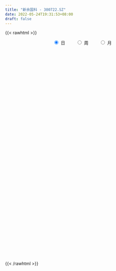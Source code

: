 ```yaml
---
title: "新余国科 - 300722.SZ"
date: 2022-05-24T19:31:53+08:00
draft: false
---
```

{{< rawhtml >}}
    <div style="text-align: center">
        <label style="padding: 1rem;"><input style="margin-right: .5rem" type="radio" name="period" value="D" checked onclick="period_change(this)">日</label>
        <label style="padding: 1rem;"><input style="margin-right: .5rem" type="radio" name="period" value="W" onclick="period_change(this)">周</label>
        <label style="padding: 1rem;"><input style="margin-right: .5rem" type="radio" name="period" value="M" onclick="period_change(this)">月</label>
    </div>
    <div id="chart" style="height: 700px;"></div> 
    <script type="text/javascript">
        const D_v = [67494.64,82930.4,66904.8,111529.59,77763.28,91383.07,73146.84,61165.45,98787.48,82605.39,51328.11,88182.3,103066.25,80174.39,70774.3,40082.52,42893.39,67323.66,153157.28,116372.3,117821.11,106808.13,131461.88,88974.67,73968.92,108211.91,149027.52,184873.26,125130.76,81994.42,61632.16,90057.08,88126.62,70511.58,94778.54,75601.48,42765.19,62451.44,61766.84,84778.0,51218.35,46151.99,61601.24,50533.09,38165.47,94530.85,63672.18,101967.51,103440.89,75548.46,141926.13,116536.64,92073.79,71936.29,54952.32,55903.53,63011.11,53733.44,45888.76,96496.7,80011.62,61724.3,103713.01,93750.41,68947.62,67081.34,51068.86,68431.88,46165.99,44292.98,30986.96,37584.83,61917.24,37775.96,29057.7,48892.34,32036.3,31218.6,29625.18,19728.6,27451.73,23318.47,20656.61,20107.47,53955.79,36000.17,20178.5,28129.37,18099.12,26610.47,24952.35,12553.24,23718.75,15864.4,17561.07,11690.4,18692.0,10929.97,17306.52,31889.03,21879.82,14514.46,24872.57,24955.66,21656.44,19087.03,16776.89,24102.52,16003.77,17294.22,26991.89,91920.44,51792.75,56468.25,50364.81,109514.09,62435.79,42626.73,43037.43,29801.43,35200.39,32903.42,26278.45,58989.98,38674.14,54795.91,24315.79,29209.77,22096.22,19353.37,24361.09,26182.35,17724.2,14124.47,21477.1,28927.6,21755.72,22848.96,25102.59,34659.19,26416.44,16557.0,22072.18,16912.38,14415.6,21479.23,26150.88,20229.6,24503.76,23886.58,13034.6,13575.42,12900.83,17562.89,12403.84,9557.07,16193.41,15533.4,11963.72,14847.39,16273.96,9314.86,9443.77,8737.41,12307.33,25465.42,16268.0,13655.13,20828.72,16097.3,9949.2,15619.4,9389.02,9084.2,55861.39,39637.85,32507.29,21627.17,16380.34,18075.39,32915.68,25361.62,22562.24,51055.0,33716.04,29650.29,43045.36,23894.55,22017.59,45678.75,33017.33,154839.77,99852.51,68336.59,63540.62,51834.94,74077.96,42368.86,36463.07,35935.58,32988.96,25991.41,25540.27,38887.54,31878.92,26652.68,28051.41,18025.0,19578.2,32268.8,30867.08,16215.2,18581.6,14820.12,20030.43,12644.0,13804.04,13875.0,8987.79,26893.3,21671.8,17932.07,34317.91,22614.16,29853.47,47470.2,33857.27,39424.52,29080.76,24418.52,24998.4,28030.4,25156.18,28702.25,25006.25,20996.06,27229.26,17622.84,55322.67,45013.67,39004.75,28198.11,19887.8,21877.59,36121.3,60637.99,40703.32,28149.29,36837.21,62946.62]
const D_histogram = [0.0,0.0512072934,0.1053078761,0.2833305859,0.3444419157,0.4171274177,0.327899309,0.2870616375,0.3518904617,0.3575970818,0.3164791879,0.3455153476,0.4398702942,0.3753836051,0.192515971,0.0692008834,-0.0081709645,0.0027090722,0.2944714299,0.3990302153,0.547735178,0.5258469772,0.661201082,0.6113337363,0.5331243196,0.4538838436,0.719785489,0.9400998069,0.8550989245,0.7496860563,0.5643377211,0.5426890338,0.2145282872,0.00460333,-0.5269231936,-0.9234789993,-1.1404372895,-1.1593215175,-1.1092579944,-0.9197427822,-0.8098790633,-0.7048216055,-0.6441703511,-0.7330596425,-0.7039695303,-0.5397089729,-0.3742541393,-0.1108719693,0.1634036471,0.216318477,0.4075854987,0.4063559409,0.304958553,-0.143038429,-0.3154641732,-0.4196302097,-0.3817215598,-0.4485523713,-0.4213334752,-0.2588982408,-0.1736673804,-0.2314752557,-0.0638531501,0.1337336037,0.112720356,0.0276514592,-0.1531648344,-0.2445648193,-0.3559072558,-0.3883003837,-0.4240138486,-0.378195847,-0.4385815262,-0.5169450062,-0.5366814551,-0.6812465004,-0.7062820221,-0.7625090696,-0.7355259484,-0.7068933443,-0.710001934,-0.6319940082,-0.5011850488,-0.368950988,-0.1075019518,0.0080313974,0.1021737215,0.0952498822,0.0603210368,0.0649073268,0.0015730933,-0.0092907806,0.0756286133,0.1115406545,0.0736344858,0.0772421625,-0.0555985055,-0.0822729306,-0.0154319107,0.1475122108,0.2043246536,0.2575103784,0.3442766628,0.3994558308,0.4287235829,0.4167434234,0.4201205848,0.3010413768,0.2486367644,0.2482758743,0.3013350371,0.4172938437,0.3591203556,0.394218409,0.427922047,0.6224230185,0.5876501925,0.5411910542,0.3818868634,0.2816279607,0.2224169919,0.1511536404,0.0814900569,0.1259085443,0.1197940076,-0.0696662641,-0.17761229,-0.1961051227,-0.206719509,-0.1911827313,-0.1521286729,-0.1640760104,-0.1787185482,-0.1754130133,-0.1664069528,-0.123339326,-0.1082071646,-0.1590134317,-0.1252419444,-0.0693699895,-0.1108684194,-0.1030912334,-0.07037089,-0.0576054839,-0.0492316597,-0.0087544768,0.0266724564,0.0339459752,0.0294519135,-0.0618555341,-0.1063093163,-0.1338270204,-0.1518601531,-0.2255366377,-0.2374199052,-0.2065173726,-0.1459071384,-0.0908684375,-0.0483434538,0.0101737731,-0.0005233663,-0.0032738233,-0.0308861105,-0.0391102145,-0.1050400394,-0.1890203421,-0.2096773723,-0.1890838291,-0.0642520182,-0.0206650072,-0.0215847911,-0.0970304525,-0.135979557,-0.1745075513,-0.0338281228,-0.0852192526,-0.1727662533,-0.1822271393,-0.1308763807,-0.1037986451,0.0326478185,0.1323423362,0.1382902981,0.2757951915,0.3552436711,0.3396711308,0.4013127598,0.37278556,0.3489574192,0.363149406,0.360371296,0.6756758039,0.7257792644,0.6797905382,0.63731406,0.5470525406,0.3247515364,0.1211739813,-0.0614211049,-0.3048050525,-0.5197662105,-0.6248467075,-0.647773632,-0.6199953137,-0.7047005605,-0.6819497599,-0.5868655248,-0.487015882,-0.3831152735,-0.2679749685,-0.1823706988,-0.141846628,-0.1267649769,-0.1437097153,-0.1812416183,-0.1623773843,-0.1612803577,-0.1617749741,-0.1380730107,-0.0822448086,-0.0995960666,-0.1807086388,-0.0986806151,-0.0499961813,0.0468778068,0.1837744683,0.2648922978,0.3511971788,0.3754271417,0.3020878312,0.1915226884,-0.0714345416,-0.3092320524,-0.3334904232,-0.3216729049,-0.219636493,-0.0618612897,0.0592597808,0.3020680744,0.4508221856,0.5023731814,0.5347239428,0.550402668,0.5131651007,0.5167674617,0.5720679617,0.5668624989,0.5252666618,0.4937542088,0.3612365427]
const D_fast = [0.0,0.0640091168,0.1444366685,0.3932920248,0.5405138336,0.7174811899,0.7102279085,0.7411556464,0.893957086,0.9890629765,1.0270648796,1.1424798763,1.3468023964,1.3761616086,1.2414229673,1.1354081005,1.0559935115,1.0675508162,1.4329310314,1.6372473706,1.9228861279,2.0324596713,2.3331140466,2.436080135,2.4911517982,2.5253822831,2.9712303007,3.4265695704,3.5553434191,3.637352065,3.59308816,3.7071117312,3.4325830564,3.2238089317,2.5605516097,1.9331260541,1.4310584416,1.1223438342,0.8950928587,0.8546723753,0.7620663285,0.6909183849,0.5905270515,0.3183728495,0.171470579,0.2008038933,0.272695192,0.5083593697,0.8234858979,0.9304803471,1.2236437434,1.3240031709,1.2988454212,0.8150888319,0.5637970445,0.3547234555,0.2972017154,0.1182328112,0.0401183385,0.1378290127,0.179643028,0.0639663388,0.2156251568,0.4466453115,0.4538121529,0.3756561208,0.1565486186,0.0040074289,-0.1963118215,-0.3257800454,-0.4674969724,-0.5162279326,-0.6862589934,-0.8938587248,-1.0477655375,-1.362642208,-1.5642482352,-1.8111025501,-1.9680009159,-2.116091648,-2.2967007212,-2.3766912975,-2.3711786002,-2.3311822865,-2.0966087382,-1.9790675396,-1.8593817852,-1.8424931539,-1.8623417401,-1.8415286184,-1.9044695786,-1.9176561477,-1.8138296004,-1.7500323955,-1.7695299428,-1.7466117255,-1.8933520199,-1.9405946777,-1.8776116354,-1.6777894612,-1.5698958551,-1.4523325357,-1.2794970856,-1.1244539599,-0.988005312,-0.8957996157,-0.7873923081,-0.8312111719,-0.8214565932,-0.7597485147,-0.6313555927,-0.4110733251,-0.3794667243,-0.2458140686,-0.1051299189,0.2449768072,0.3571165293,0.4459551546,0.3821226797,0.3522707671,0.3486640463,0.3151891049,0.2658980357,0.3417936591,0.3656276243,0.1587507866,0.0064016882,-0.0611174252,-0.1234116887,-0.1556705938,-0.1546487036,-0.2076150437,-0.2669372186,-0.3074849371,-0.3400806147,-0.3278478195,-0.3397674492,-0.4303270742,-0.4278660731,-0.3893366155,-0.4585521502,-0.4765477726,-0.4614201517,-0.4630561165,-0.4669902073,-0.4287016435,-0.3866065962,-0.3708465837,-0.367977667,-0.4747489981,-0.5457801094,-0.6067545686,-0.6627527395,-0.7928133836,-0.8640516274,-0.884778438,-0.8606449883,-0.8283233969,-0.7978842765,-0.7368236064,-0.7476515873,-0.7512205002,-0.786554315,-0.8045559727,-0.8967458073,-1.0279811957,-1.1010575689,-1.127734983,-1.0189661766,-0.9805454175,-0.9868613991,-1.0865646737,-1.1595086674,-1.2416635495,-1.1094411517,-1.1821370947,-1.3128756586,-1.3678933295,-1.3492616661,-1.3481335917,-1.2035251735,-1.0707450717,-1.0302245353,-0.823770844,-0.6555114467,-0.5861662043,-0.4241963853,-0.3595271951,-0.2961159812,-0.1911366428,-0.1038219288,0.38040153,0.6119498066,0.7359087149,0.8527607518,0.8992623675,0.7581492474,0.5848651876,0.3869148252,0.0673296145,-0.2775730961,-0.53886527,-0.7237356025,-0.8509561126,-1.1118364996,-1.2595731389,-1.311205285,-1.3331096127,-1.3249878226,-1.2768412597,-1.2368296648,-1.2317672509,-1.248376844,-1.3012490113,-1.3840913189,-1.4058214309,-1.4450444938,-1.4859828537,-1.496799143,-1.461532143,-1.5037824177,-1.6300721496,-1.5727142796,-1.5365288912,-1.4279354513,-1.2450951728,-1.0977542688,-0.9236500932,-0.8055633448,-0.8033806975,-0.8660651682,-1.1468810337,-1.4619865575,-1.5696175342,-1.638218242,-1.5910909534,-1.4487810725,-1.3128450568,-0.9945197446,-0.733060087,-0.5559157959,-0.3898840488,-0.2366046566,-0.1455509487,-0.0127567222,0.1855607682,0.3220709301,0.4117917585,0.5037178576,0.4615093272]
const D_slow = [0.0,0.0128018234,0.0391287924,0.1099614389,0.1960719178,0.3003537722,0.3823285995,0.4540940089,0.5420666243,0.6314658947,0.7105856917,0.7969645286,0.9069321022,1.0007780035,1.0489069962,1.0662072171,1.0641644759,1.064841744,1.1384596015,1.2382171553,1.3751509498,1.5066126941,1.6719129646,1.8247463987,1.9580274786,2.0714984395,2.2514448117,2.4864697635,2.7002444946,2.8876660087,3.0287504389,3.1644226974,3.2180547692,3.2192056017,3.0874748033,2.8566050535,2.5714957311,2.2816653517,2.0043508531,1.7744151576,1.5719453917,1.3957399904,1.2346974026,1.051432492,0.8754401094,0.7405128662,0.6469493313,0.619231339,0.6600822508,0.71416187,0.8160582447,0.91764723,0.9938868682,0.9581272609,0.8792612177,0.7743536652,0.6789232753,0.5667851824,0.4614518136,0.3967272535,0.3533104084,0.2954415944,0.2794783069,0.3129117078,0.3410917968,0.3480046616,0.309713453,0.2485722482,0.1595954342,0.0625203383,-0.0434831238,-0.1380320856,-0.2476774671,-0.3769137187,-0.5110840824,-0.6813957076,-0.8579662131,-1.0485934805,-1.2324749676,-1.4091983037,-1.5866987872,-1.7446972892,-1.8699935514,-1.9622312984,-1.9891067864,-1.987098937,-1.9615555067,-1.9377430361,-1.9226627769,-1.9064359452,-1.9060426719,-1.908365367,-1.8894582137,-1.8615730501,-1.8431644286,-1.823853888,-1.8377535144,-1.858321747,-1.8621797247,-1.825301672,-1.7742205086,-1.709842914,-1.6237737483,-1.5239097907,-1.4167288949,-1.3125430391,-1.2075128929,-1.1322525487,-1.0700933576,-1.008024389,-0.9326906298,-0.8283671688,-0.7385870799,-0.6400324777,-0.5330519659,-0.3774462113,-0.2305336632,-0.0952358996,0.0002358162,0.0706428064,0.1262470544,0.1640354645,0.1844079787,0.2158851148,0.2458336167,0.2284170507,0.1840139782,0.1349876975,0.0833078203,0.0355121375,-0.0025200308,-0.0435390334,-0.0882186704,-0.1320719237,-0.1736736619,-0.2045084934,-0.2315602846,-0.2713136425,-0.3026241286,-0.319966626,-0.3476837308,-0.3734565392,-0.3910492617,-0.4054506327,-0.4177585476,-0.4199471668,-0.4132790527,-0.4047925589,-0.3974295805,-0.412893464,-0.4394707931,-0.4729275482,-0.5108925865,-0.5672767459,-0.6266317222,-0.6782610653,-0.7147378499,-0.7374549593,-0.7495408228,-0.7469973795,-0.7471282211,-0.7479466769,-0.7556682045,-0.7654457582,-0.791705768,-0.8389608535,-0.8913801966,-0.9386511539,-0.9547141584,-0.9598804102,-0.965276608,-0.9895342212,-1.0235291104,-1.0671559982,-1.0756130289,-1.0969178421,-1.1401094054,-1.1856661902,-1.2183852854,-1.2443349466,-1.236172992,-1.203087408,-1.1685148334,-1.0995660356,-1.0107551178,-0.9258373351,-0.8255091451,-0.7323127551,-0.6450734003,-0.5542860488,-0.4641932248,-0.2952742739,-0.1138294578,0.0561181768,0.2154466918,0.3522098269,0.433397711,0.4636912063,0.4483359301,0.372134667,0.2421931144,0.0859814375,-0.0759619705,-0.2309607989,-0.4071359391,-0.577623379,-0.7243397602,-0.8460937307,-0.9418725491,-1.0088662912,-1.0544589659,-1.0899206229,-1.1216118672,-1.157539296,-1.2028497006,-1.2434440466,-1.2837641361,-1.3242078796,-1.3587261323,-1.3792873344,-1.4041863511,-1.4493635108,-1.4740336646,-1.4865327099,-1.4748132582,-1.4288696411,-1.3626465666,-1.2748472719,-1.1809904865,-1.1054685287,-1.0575878566,-1.075446492,-1.1527545051,-1.2361271109,-1.3165453371,-1.3714544604,-1.3869197828,-1.3721048376,-1.296587819,-1.1838822726,-1.0582889773,-0.9246079916,-0.7870073246,-0.6587160494,-0.529524184,-0.3865071935,-0.2447915688,-0.1134749033,0.0099636488,0.1002727845]
const D_data = [['2021-05-13', 36.9176, 36.7301, 36.6401, 38.8823],['2021-05-14', 36.8816, 37.5325, 35.2816, 38.4184],['2021-05-17', 37.2342, 37.9212, 36.3483, 38.4907],['2021-05-18', 37.6862, 40.2715, 37.1528, 43.1822],['2021-05-19', 39.5664, 39.7291, 39.2319, 40.9856],['2021-05-20', 39.3223, 40.5788, 39.3042, 42.3687],['2021-05-21', 39.9009, 38.8523, 38.6715, 40.4975],['2021-05-24', 38.6896, 39.4127, 38.5178, 40.389],['2021-05-25', 39.5031, 41.1303, 38.4907, 41.8353],['2021-05-26', 40.8591, 40.9495, 40.2986, 42.0794],['2021-05-27', 40.9856, 40.6331, 40.3709, 41.302],['2021-05-28', 40.6331, 41.8534, 40.4161, 42.1065],['2021-05-31', 42.0342, 43.4444, 41.3382, 44.3664],['2021-06-01', 42.5043, 41.9981, 41.9529, 43.8331],['2021-06-02', 42.0433, 40.2173, 39.7743, 42.902],['2021-06-03', 39.5935, 40.389, 39.5574, 40.6873],['2021-06-04', 40.4884, 40.5969, 39.7743, 41.4466],['2021-06-07', 40.5879, 41.6726, 40.2896, 42.7574],['2021-06-08', 41.4557, 46.2919, 40.9585, 49.4105],['2021-06-09', 45.7495, 45.4693, 44.5472, 47.1235],['2021-06-10', 45.0173, 47.2772, 44.2941, 48.8049],['2021-06-11', 46.5721, 46.1201, 46.084, 49.0399],['2021-06-15', 45.1981, 49.1032, 44.276, 51.5258],['2021-06-16', 48.1812, 47.7744, 45.7495, 48.9043],['2021-06-17', 48.0546, 47.8015, 46.328, 49.2207],['2021-06-18', 48.3439, 48.0456, 47.6388, 51.5168],['2021-06-21', 47.0783, 53.6592, 46.9427, 56.2264],['2021-06-22', 52.5202, 55.4128, 51.6704, 61.4694],['2021-06-23', 53.4512, 53.0445, 51.797, 55.2321],['2021-06-24', 52.8637, 53.3157, 52.4388, 55.8648],['2021-06-25', 52.3213, 52.475, 51.0196, 53.5055],['2021-06-28', 52.484, 54.8524, 52.484, 56.588],['2021-06-29', 53.7496, 50.8207, 50.7213, 55.4309],['2021-06-30', 50.0704, 51.3902, 49.2749, 51.4987],['2021-07-01', 52.1134, 45.5868, 43.3992, 52.4117],['2021-07-02', 44.493, 44.6015, 42.9382, 45.6501],['2021-07-05', 44.5472, 44.7461, 44.1947, 45.4693],['2021-07-06', 44.8003, 46.0116, 44.3122, 47.458],['2021-07-07', 45.3427, 46.3552, 45.1981, 47.8015],['2021-07-08', 46.0116, 48.2083, 45.8309, 50.1156],['2021-07-09', 48.1902, 47.5665, 47.232, 49.1032],['2021-07-12', 47.9009, 47.693, 47.006, 48.8139],['2021-07-13', 48.1812, 47.232, 45.2885, 48.1812],['2021-07-14', 46.9156, 44.8907, 44.8817, 47.1597],['2021-07-15', 45.3427, 45.7676, 45.1981, 46.5269],['2021-07-16', 45.7676, 47.6026, 44.8636, 49.3473],['2021-07-19', 47.8196, 48.2444, 47.0783, 49.0942],['2021-07-20', 47.6207, 50.5315, 47.2682, 51.9778],['2021-07-21', 49.9891, 52.2399, 49.7179, 52.4117],['2021-07-22', 51.345, 50.6038, 49.7179, 51.9236],['2021-07-23', 50.2603, 53.3609, 48.9766, 58.7575],['2021-07-26', 52.8818, 51.9145, 51.8874, 56.9496],['2021-07-27', 51.8241, 50.8026, 49.4738, 53.2253],['2021-07-28', 49.3201, 45.171, 42.4862, 49.4467],['2021-07-29', 45.9936, 46.8885, 45.4783, 47.7563],['2021-07-30', 47.0241, 46.8162, 45.7043, 47.5303],['2021-08-02', 46.8162, 48.1992, 46.8071, 49.4467],['2021-08-03', 48.0456, 46.5631, 46.4546, 48.9857],['2021-08-04', 46.3009, 47.3585, 46.102, 48.1812],['2021-08-05', 47.5393, 49.3563, 47.3676, 50.4501],['2021-08-06', 48.7416, 48.9405, 47.9913, 50.7122],['2021-08-09', 48.2535, 47.1054, 46.7529, 49.5823],['2021-08-10', 46.9879, 50.1518, 46.9427, 51.5258],['2021-08-11', 50.1608, 51.5891, 49.6275, 52.4298],['2021-08-12', 51.4173, 49.4738, 49.2569, 51.4625],['2021-08-13', 50.0795, 48.4885, 47.6207, 50.9834],['2021-08-16', 47.7021, 46.5631, 46.102, 48.4523],['2021-08-17', 46.5992, 46.8252, 45.2071, 49.0399],['2021-08-18', 46.554, 45.8128, 45.4693, 47.4761],['2021-08-19', 45.4693, 46.1292, 44.7642, 47.1778],['2021-08-20', 45.6139, 45.5777, 45.2523, 46.8162],['2021-08-23', 45.9212, 46.2919, 45.6501, 47.1868],['2021-08-24', 45.6501, 44.5653, 43.8421, 45.7405],['2021-08-25', 44.4749, 43.5348, 43.3902, 44.8817],['2021-08-26', 43.7517, 43.5167, 43.4986, 44.4297],['2021-08-27', 43.3902, 40.9314, 40.7235, 43.3902],['2021-08-30', 40.6783, 41.302, 40.389, 42.4772],['2021-08-31', 41.1664, 39.9641, 39.7743, 41.8896],['2021-09-01', 39.9551, 40.163, 38.5088, 40.5608],['2021-09-02', 39.8647, 39.5664, 39.3946, 40.2263],['2021-09-03', 39.3223, 38.4545, 38.0568, 40.154],['2021-09-06', 38.2737, 38.8975, 37.8489, 39.2952],['2021-09-07', 38.6896, 39.4127, 38.4184, 39.702],['2021-09-08', 39.2139, 39.5212, 38.9155, 39.7743],['2021-09-09', 39.3585, 41.7359, 38.1833, 42.7483],['2021-09-10', 40.7687, 40.606, 40.3167, 42.0433],['2021-09-13', 40.606, 40.6692, 40.0003, 41.1303],['2021-09-14', 39.3314, 39.4398, 39.3314, 40.9766],['2021-09-15', 38.9155, 38.7619, 38.4364, 39.4127],['2021-09-16', 39.1506, 38.9517, 38.4455, 40.2353],['2021-09-17', 38.78, 37.6952, 36.8907, 39.5212],['2021-09-22', 37.0624, 37.876, 36.7912, 38.4003],['2021-09-23', 37.7042, 39.0331, 37.7042, 39.6658],['2021-09-24', 38.78, 38.554, 38.4545, 39.3766],['2021-09-27', 38.1653, 37.433, 37.0895, 38.8703],['2021-09-28', 37.9664, 37.659, 37.1709, 38.0749],['2021-09-29', 37.3788, 35.3449, 35.3449, 37.4782],['2021-09-30', 35.4534, 35.9234, 35.4534, 36.3754],['2021-10-08', 36.1585, 36.8997, 36.1585, 37.5415],['2021-10-11', 37.8308, 38.5178, 36.7551, 39.467],['2021-10-12', 37.7494, 37.6681, 36.8816, 38.572],['2021-10-13', 37.0805, 37.8579, 36.6195, 38.3732],['2021-10-14', 37.9121, 38.6624, 37.6952, 39.3223],['2021-10-15', 38.6444, 38.7257, 38.1472, 39.2771],['2021-10-18', 38.6986, 38.7528, 38.5992, 39.5935],['2021-10-19', 38.6896, 38.4274, 38.1472, 38.9607],['2021-10-20', 38.4274, 38.7528, 38.2014, 39.3223],['2021-10-21', 38.5992, 37.0263, 36.8997, 38.8703],['2021-10-22', 37.2432, 37.4602, 37.1528, 38.5268],['2021-10-25', 37.433, 38.0206, 36.9088, 38.0749],['2021-10-26', 37.9664, 38.9155, 37.8308, 38.9155],['2021-10-27', 42.9924, 40.3257, 39.7201, 44.3936],['2021-10-28', 38.5178, 38.4997, 38.2557, 40.1901],['2021-10-29', 38.1833, 39.8105, 37.1709, 40.7235],['2021-11-01', 39.5845, 40.2263, 39.1958, 41.2297],['2021-11-02', 41.2478, 43.2184, 40.6783, 43.7698],['2021-11-03', 41.5822, 41.2206, 40.5879, 41.9167],['2021-11-04', 40.85, 41.2839, 40.2715, 41.8353],['2021-11-05', 41.2116, 39.6749, 39.6297, 41.2116],['2021-11-08', 39.7653, 39.9822, 38.9155, 40.1359],['2021-11-09', 39.6026, 40.2805, 39.5935, 40.8591],['2021-11-10', 40.0455, 39.9461, 39.6839, 41.1212],['2021-11-11', 39.5935, 39.702, 39.2319, 40.1088],['2021-11-12', 39.9732, 41.1755, 39.8376, 41.6817],['2021-11-15', 40.6783, 40.7777, 40.6602, 41.6184],['2021-11-16', 40.9495, 38.0025, 37.9664, 40.9495],['2021-11-17', 37.6862, 38.1472, 37.6862, 38.4997],['2021-11-18', 38.1472, 38.798, 38.1472, 39.1867],['2021-11-19', 38.6715, 38.6715, 38.2828, 39.1867],['2021-11-22', 39.0059, 38.8613, 38.4184, 39.0059],['2021-11-23', 39.0963, 39.1687, 38.7167, 39.5122],['2021-11-24', 39.1867, 38.4726, 38.3461, 39.5935],['2021-11-25', 38.1472, 38.2195, 37.9664, 38.789],['2021-11-26', 38.1562, 38.2557, 38.1472, 38.563],['2021-11-29', 37.7494, 38.2014, 37.5144, 38.7709],['2021-11-30', 38.3099, 38.6263, 38.3099, 39.1958],['2021-12-01', 38.3461, 38.3099, 37.876, 38.78],['2021-12-02', 38.3822, 37.2432, 37.2251, 38.3912],['2021-12-03', 37.2432, 38.102, 37.2432, 38.9607],['2021-12-06', 37.8941, 38.4997, 37.5777, 39.5935],['2021-12-07', 38.3189, 37.198, 36.8816, 38.7438],['2021-12-08', 37.3788, 37.5867, 37.1167, 37.876],['2021-12-09', 37.5867, 37.885, 37.2432, 38.6896],['2021-12-10', 37.9664, 37.65, 37.4602, 38.1381],['2021-12-13', 37.5144, 37.5506, 37.1167, 37.8218],['2021-12-14', 37.6048, 38.0025, 37.3788, 38.1472],['2021-12-15', 38.3732, 38.0929, 37.8127, 38.789],['2021-12-16', 38.5088, 37.8218, 37.7404, 38.6805],['2021-12-17', 37.6138, 37.65, 37.1167, 38.2014],['2021-12-20', 37.3427, 36.2308, 35.9867, 37.7675],['2021-12-21', 36.1585, 36.3212, 36.059, 36.746],['2021-12-22', 36.3031, 36.1765, 36.0952, 36.6104],['2021-12-23', 36.4297, 35.9867, 35.9777, 36.4929],['2021-12-24', 36.0861, 34.8116, 34.8116, 36.2127],['2021-12-27', 34.8206, 35.0827, 34.4409, 35.2364],['2021-12-28', 35.0556, 35.3991, 34.9291, 35.4534],['2021-12-29', 35.5167, 35.7788, 35.3268, 36.1585],['2021-12-30', 35.7065, 35.824, 35.4895, 36.2941],['2021-12-31', 35.8059, 35.7698, 35.7698, 36.2308],['2022-01-04', 36.0409, 36.1223, 35.815, 36.3302],['2022-01-05', 36.0229, 35.2816, 35.0737, 36.4297],['2022-01-06', 35.3901, 35.2364, 34.8206, 35.4082],['2022-01-07', 35.3178, 34.7212, 34.7212, 35.4805],['2022-01-10', 34.8296, 34.7302, 34.45, 35.0014],['2022-01-11', 34.8387, 33.6364, 27.7878, 35.2093],['2022-01-12', 33.6274, 32.7686, 32.3618, 33.6816],['2022-01-13', 32.9404, 32.9946, 32.3618, 33.32],['2022-01-14', 33.0036, 33.2206, 32.6692, 33.7901],['2022-01-17', 32.8319, 34.685, 32.8319, 34.8025],['2022-01-18', 34.8025, 33.9528, 33.8172, 35.0737],['2022-01-19', 33.6274, 33.3562, 33.0127, 34.007],['2022-01-20', 33.0398, 32.0274, 31.9098, 33.5189],['2022-01-21', 31.8194, 31.937, 31.3313, 32.2443],['2022-01-24', 31.9279, 31.4579, 31.2861, 32.1268],['2022-01-25', 32.3437, 33.7449, 32.3257, 36.1765],['2022-01-26', 32.2714, 31.3765, 31.1324, 33.085],['2022-01-27', 31.024, 30.2827, 30.129, 32.407],['2022-01-28', 30.5901, 30.6895, 29.7403, 30.9878],['2022-02-07', 31.042, 31.268, 30.6895, 31.7471],['2022-02-08', 31.6387, 30.9064, 30.4635, 31.6387],['2022-02-09', 31.024, 32.5155, 30.7709, 33.1302],['2022-02-10', 32.3437, 32.5878, 32.181, 33.3471],['2022-02-11', 32.4432, 31.6387, 31.3675, 32.4432],['2022-02-14', 32.398, 33.6816, 31.937, 34.1065],['2022-02-15', 33.085, 33.6455, 32.9946, 33.989],['2022-02-16', 32.5426, 32.7686, 32.2714, 33.085],['2022-02-17', 32.624, 34.0342, 32.3618, 34.3505],['2022-02-18', 33.4466, 33.1935, 32.8138, 33.7901],['2022-02-21', 33.6093, 33.3019, 32.9946, 33.7901],['2022-02-22', 33.8624, 33.9528, 33.5912, 34.8116],['2022-02-23', 32.5607, 33.989, 32.5517, 34.6217],['2022-02-24', 34.1697, 39.1867, 33.537, 40.3257],['2022-02-25', 36.8816, 37.3879, 35.7607, 38.7528],['2022-02-28', 37.7223, 36.7551, 36.4839, 38.5992],['2022-03-01', 36.3302, 37.1076, 36.2308, 37.9754],['2022-03-02', 37.6862, 36.6647, 36.52, 37.6862],['2022-03-03', 35.607, 34.5675, 34.2421, 35.9325],['2022-03-04', 34.2601, 33.8895, 33.8082, 35.2364],['2022-03-07', 34.0884, 33.1935, 33.085, 34.5765],['2022-03-08', 32.8771, 31.1867, 31.1505, 33.4104],['2022-03-09', 31.259, 30.0115, 28.6465, 31.6296],['2022-03-10', 30.6353, 30.0838, 29.9211, 30.6443],['2022-03-11', 29.5324, 30.2556, 29.3697, 30.5901],['2022-03-14', 29.8488, 30.3731, 29.7403, 31.4669],['2022-03-15', 29.7042, 28.2307, 28.0409, 29.9934],['2022-03-16', 28.3844, 28.7821, 27.2996, 29.3516],['2022-03-17', 28.746, 29.4059, 28.746, 29.9754],['2022-03-18', 29.3878, 29.4511, 28.8816, 29.659],['2022-03-21', 29.5867, 29.5776, 29.1076, 30.129],['2022-03-22', 29.5867, 29.9121, 29.5867, 30.9245],['2022-03-23', 29.1166, 29.7584, 28.8183, 30.6443],['2022-03-24', 29.5957, 29.2522, 29.0624, 29.8127],['2022-03-25', 29.0985, 28.8183, 28.7008, 29.7584],['2022-03-28', 28.4386, 28.1403, 27.9415, 28.6194],['2022-03-29', 28.3663, 27.4352, 27.3087, 28.8183],['2022-03-30', 27.4352, 27.7787, 27.3177, 27.8239],['2022-03-31', 27.7426, 27.2996, 27.1188, 27.8149],['2022-04-01', 27.2996, 26.9652, 26.8386, 27.381],['2022-04-06', 26.8477, 27.0194, 26.5765, 27.146],['2022-04-07', 27.0194, 27.3539, 26.8838, 28.3934],['2022-04-08', 27.2725, 26.2691, 26.1878, 27.2725],['2022-04-11', 26.2239, 24.8861, 24.7053, 26.2691],['2022-04-12', 24.8589, 26.6126, 24.8589, 27.2183],['2022-04-13', 26.242, 26.2782, 25.8985, 26.9833],['2022-04-14', 26.2782, 27.0646, 25.9347, 27.842],['2022-04-15', 27.4624, 28.0861, 26.9381, 28.4658],['2022-04-18', 27.39, 27.9595, 27.39, 28.294],['2022-04-19', 27.4443, 28.5381, 27.4443, 28.9087],['2022-04-20', 28.1584, 28.1765, 27.6793, 28.746],['2022-04-21', 27.9324, 26.929, 26.8477, 28.5652],['2022-04-22', 26.7392, 26.007, 25.8895, 27.1731],['2022-04-25', 25.6364, 22.9787, 22.7618, 25.6725],['2022-04-26', 23.0601, 21.6228, 21.4239, 23.4759],['2022-04-27', 21.2702, 23.1595, 20.8544, 23.4578],['2022-04-28', 22.9606, 23.1324, 22.6714, 23.729],['2022-04-29', 23.3403, 24.1629, 23.3222, 24.3708],['2022-05-05', 24.2623, 25.2567, 23.738, 25.8262],['2022-05-06', 24.7957, 25.3561, 24.633, 25.7177],['2022-05-09', 25.2476, 27.8239, 24.9313, 30.4273],['2022-05-10', 27.5708, 27.833, 27.2092, 28.4748],['2022-05-11', 27.9957, 27.381, 27.3087, 28.7369],['2022-05-12', 26.9742, 27.6431, 26.8205, 28.1855],['2022-05-13', 27.616, 27.8782, 27.39, 27.9867],['2022-05-16', 27.9143, 27.4804, 27.2364, 28.4386],['2022-05-17', 27.4, 28.23, 27.13, 28.88],['2022-05-18', 28.07, 29.41, 27.86, 30.86],['2022-05-19', 28.9, 29.2, 28.4, 29.74],['2022-05-20', 29.5, 29.03, 28.72, 29.64],['2022-05-23', 29.04, 29.36, 28.37, 29.5],['2022-05-24', 29.3, 28.0, 27.86, 30.92]]
const W_v = [45.0,197.0,3272.2,474331.76,344907.38,237164.55,179281.82,358259.95,185059.24,240704.16,308519.15,256734.82,147266.56,122420.7,50862.4,34314.15,138689.56,171327.42,179397.7,259724.31,308342.98,147891.97,374919.9999999999,243132.04,166432.9,106199.75,152541.25,101942.4,227830.52,147409.51,80573.61,77113.15,240609.39,272640.03,214932.27,197908.88,193487.41,187906.5,115986.67,95239.57,91475.81,89837.54,132611.0,75658.22,62212.44,45643.0,32359.64,81893.1,60148.76,63131.74,50034.8,75795.41,126786.32,87196.31,53941.97,45979.05,34342.25,29097.92,65247.48,70917.0,84053.91,47049.0,66843.3,53867.0,54343.34,72418.1,132822.41,203227.82,117668.5,80197.66,128303.71,112031.68,65112.24,59580.82,37581.4,15146.27,40451.62,40126.88,39080.47,74458.44,356800.91,207420.98,184363.73,121224.55,184027.97,102696.47,76335.36,87454.91,63269.67,114328.93,76574.0,180501.39,294006.57,263615.35,110794.96,87009.14,239861.95,19681.06,52018.83,68272.65,42918.36,61759.62,42878.0,32628.61,37243.01,28945.7,25067.14,37849.96,60533.6,34354.82,48262.63,145288.37,48792.54,40024.55,52217.8,44768.9,78135.07,73390.97,55546.89,70681.97,44747.87,29782.92,27168.12,278561.67,399645.34,287183.89,132142.9,53357.2,129916.94,141429.05,122143.35,110785.96,86719.78,240741.11,118829.52,183477.08,294455.86,172933.03,341124.08,555627.86,392330.59,200960.17,116934.11,237732.93,774329.12,773431.89,677484.65,1036849.45,676769.96,188636.85,623618.77,816253.0100000001,854214.3100000001,551516.3100000001,440116.3999999999,482476.64,624883.6899999999,615858.05,345959.94,297413.53,342870.84,179251.56,382796.62,261278.71,198942.75,178816.22,124582.09,68605.31,63508.18,452312.84,444190.94,346645.35,372460.82,286659.46,239934.1,137359.07,144091.83,143380.74,126226.8,57641.65,342502.98,420727.58,382068.73,336990.85,561482.48,402617.38,602658.1200000001,419075.3,302979.82,290982.64,486555.17,391402.5699999999,339141.63,395216.6799999999,240946.67,215228.07,140060.41,154038.51,117969.81,52136.39,58873.44,17306.52,118111.54,97626.65,244467.55,307978.85,183173.67,169091.83,101745.48,120111.97,116617.19,106779.07,80960.32,65651.44,49879.98,76433.29,71883.64,158717.9,115295.27,181361.24,355405.95,300158.97,156919.29,143495.55,117510.88,75173.59,57552.89,152187.81,151779.47,127891.14,44852.1,187427.0,187489.49,99783.83]
const W_histogram = [0.0,0.2025062108,0.644215291,1.0551881089,1.0930098497,0.9915635426,0.8485213113,0.7771694981,0.7062424989,0.6111292941,0.654351059,0.4906806643,0.2538205135,-0.0237125033,-0.2263328506,-0.3208032607,-0.3019689291,-0.2399984533,-0.2453731236,-0.1381253998,-0.037096739,0.2231095746,0.2944119562,0.1673121768,0.1348690094,0.1064524908,-0.0152343279,-0.0916710072,-0.0282715544,-0.2246851605,-0.3126770983,-0.378817753,-0.343866771,-0.2180626965,-0.2736248456,-0.1919383502,-0.1551071797,-0.1225108219,-0.293294473,-0.3777533013,-0.467355759,-0.4333066743,-0.4557527421,-0.4723115269,-0.4912065706,-0.4803933036,-0.4653519485,-0.5289026732,-0.5631160819,-0.5450086099,-0.4693786789,-0.3888799922,-0.21222833,-0.1476384152,-0.1573698911,-0.1667776942,-0.168682894,-0.1391722116,-0.0909451891,-0.0098996661,0.0409348948,0.0451357362,0.0779031236,0.0227914161,0.0463259234,0.1047005208,0.2255838555,0.2846834915,0.3108201821,0.3306763622,0.3414574222,0.3804406935,0.3192415195,0.2941589656,0.1887245263,0.0549994867,-0.0399418234,-0.104478763,-0.1291642375,-0.0585259901,-0.0991103755,-0.0804074054,0.0034020305,-0.0088421883,0.0409181608,0.0002002194,-0.0539759955,-0.0874210338,-0.1066471992,-0.1386399992,-0.1464366742,-0.0542582048,0.0682156905,0.1732612708,0.1945240678,0.1820924287,0.0603462947,-0.0425145318,-0.0956682971,-0.1539547194,-0.1742143343,-0.2343126785,-0.2603858966,-0.2733642326,-0.2600921787,-0.2559394589,-0.2283870581,-0.1699952406,-0.1131354503,-0.0803420924,-0.0230449717,0.0324601171,0.0580313348,0.0324290279,-0.0549120715,-0.100181856,-0.0600850342,-0.0928978994,-0.0359260811,-0.0329313289,-0.0438370694,-0.0525984598,-0.0656205756,0.0796374904,0.1649244497,0.2055869559,0.1414468428,0.1150946623,0.1412049022,0.1273183905,0.1186926529,0.11402455,0.1041637209,0.1516290128,0.1690182992,0.1901913498,0.2691370813,0.2345416122,0.4334680213,0.4802042107,0.4710765892,0.3741812428,0.265736466,0.2786063331,0.6523881406,0.684294652,0.8322566601,1.5429288192,2.8172479368,4.0462080252,4.449973759,4.3511511552,4.1091754479,3.2720771478,2.3587296641,1.7219700709,1.4392543991,1.1339565835,0.5058430497,-0.2894808643,-0.8136948606,-1.3362973604,-1.6455872302,-2.0467256983,-2.2820837768,-2.8286274355,-3.1996353744,-3.2850502856,-3.0689447959,-2.3202648818,-1.543082646,-1.3719931062,-1.0066001081,-1.0153290196,-1.0365968055,-1.0354491717,-1.0978710101,-1.1536786756,-1.1844758508,-1.0928682497,-0.6636414873,-0.2778091517,0.1685282507,0.3572971173,0.8065817025,1.1641650809,1.6026664885,1.2801036435,1.1861998808,1.0509186463,1.2595766597,0.8848513847,0.7153350569,0.5172822073,0.1536316135,-0.4058549861,-0.9193875226,-1.0797275733,-1.3308913678,-1.3822148681,-1.5251268897,-1.4842931335,-1.2728227833,-1.1598776339,-0.8812114386,-0.6699185159,-0.4059848381,-0.3775316893,-0.3640402185,-0.3430773518,-0.3367853334,-0.3104053706,-0.453250135,-0.4513503302,-0.4858675935,-0.5691391112,-0.6634580042,-0.7559408532,-0.7005135973,-0.5150401522,-0.0881521134,-0.0230638684,-0.1967514845,-0.3299800582,-0.4191560418,-0.5529673167,-0.6326431579,-0.5123891261,-0.5205989998,-0.5927134841,-0.5059174757,-0.2381090575,0.0422088265,0.1763390933]
const W_fast = [0.0,0.2531327635,0.8558956664,1.5306655115,1.8417397148,1.9881842933,2.0572723899,2.1802129512,2.2858465767,2.3435156955,2.5503252251,2.5093249964,2.335919974,2.0524588314,1.7932552714,1.6185840462,1.5619261455,1.563897008,1.4971790568,1.5698954306,1.6616499066,1.977633614,2.1225389845,2.0372672494,2.0385413344,2.0367379385,1.9112425378,1.8118881067,1.8682196708,1.6156347747,1.4494735623,1.2886284693,1.2376127586,1.3089011589,1.1849327984,1.2186347063,1.2166890819,1.2186577343,0.9745504649,0.7956533112,0.5892119138,0.5149343299,0.3785500766,0.2439134101,0.1022167237,-0.0070683352,-0.1083649673,-0.3041413603,-0.4791337894,-0.5972784699,-0.6389932086,-0.6557145199,-0.5321199403,-0.5044396293,-0.5535135779,-0.6046158045,-0.6486917279,-0.6539740984,-0.6284833732,-0.5499127666,-0.4888444821,-0.4733597067,-0.4211165384,-0.4705303918,-0.4354144036,-0.350864676,-0.1735853775,-0.0433148687,0.0605268675,0.1630521382,0.2591975537,0.3932909984,0.4119022043,0.4603593918,0.4021060841,0.2821309161,0.1772041502,0.0865475199,0.0295709859,0.0855777358,0.0202157566,0.0188168753,0.1034768188,0.0890220529,0.1490119423,0.1083440557,0.0406738419,-0.0146264548,-0.06051442,-0.1271672199,-0.1715730634,-0.0929591452,0.0465686727,0.1949295708,0.2648233847,0.2979148528,0.1912552924,0.077765833,0.0006949934,-0.0960801087,-0.1598933072,-0.278569821,-0.3697395133,-0.4510589075,-0.5028098982,-0.5626420431,-0.5921864069,-0.5762933995,-0.5477174718,-0.535009637,-0.4834737592,-0.4198536411,-0.3797745898,-0.3972696397,-0.4983387569,-0.5686540054,-0.5435784422,-0.5996157823,-0.5516254842,-0.5568635642,-0.5787285721,-0.6006395774,-0.6300668371,-0.4648993986,-0.3383813268,-0.2463220816,-0.2751004841,-0.272678999,-0.2112675335,-0.1933244476,-0.1722770219,-0.1484389873,-0.1322588863,-0.0468863412,0.01275752,0.0814784082,0.2277084099,0.2517483439,0.5590417584,0.7258290004,0.8344705262,0.8311204905,0.7891098302,0.8716312806,1.4085101232,1.6114902976,1.9675164707,3.0639208346,5.0425519364,7.2830640311,8.7993232047,9.7882883897,10.5736065444,10.5545275312,10.2308624635,10.0245953881,10.101693316,10.0798846463,9.5782318749,8.7105377449,7.9829000334,7.1262231935,6.4055365162,5.4927166236,4.6868376008,3.4331370833,2.2622203008,1.3555428182,0.8044121089,0.9730258026,1.3644373768,1.1925286401,1.3062716111,1.0437104447,0.7632934575,0.5055787984,0.1686892074,-0.1755381269,-0.5024542649,-0.6840637262,-0.4207473356,-0.104367288,0.3841021772,0.662195323,1.3131253339,1.9617499825,2.8009180123,2.7983810782,3.0010272856,3.1284757127,3.652027891,3.4985154621,3.5078328987,3.4391006008,3.1138579104,2.4529075643,1.7095281471,1.2792562032,0.6953695667,0.2984923493,-0.2257013947,-0.5559409219,-0.6626762675,-0.8397005266,-0.7813371909,-0.7375238971,-0.5750864289,-0.6410162024,-0.7185347862,-0.7833412575,-0.8612455724,-0.9124669523,-1.1686242505,-1.2795620282,-1.4355461899,-1.6611024854,-1.9212858795,-2.2027539417,-2.3224550852,-2.2657416781,-1.8608916677,-1.8015693898,-2.024444877,-2.2401684653,-2.4341334593,-2.7061865634,-2.9440231941,-2.9518664438,-3.0902260674,-3.3105189228,-3.3502022833,-3.1419211295,-2.8510510388,-2.6728359987]
const W_slow = [0.0,0.0506265527,0.2116803755,0.4754774027,0.7487298651,0.9966207507,1.2087510786,1.4030434531,1.5796040778,1.7323864014,1.8959741661,2.0186443322,2.0820994605,2.0761713347,2.0195881221,1.9393873069,1.8638950746,1.8038954613,1.7425521804,1.7080208304,1.6987466457,1.7545240393,1.8281270284,1.8699550726,1.9036723249,1.9302854476,1.9264768657,1.9035591139,1.8964912253,1.8403199352,1.7621506606,1.6674462223,1.5814795296,1.5269638555,1.458557644,1.4105730565,1.3717962616,1.3411685561,1.2678449379,1.1734066125,1.0565676728,0.9482410042,0.8343028187,0.716224937,0.5934232943,0.4733249684,0.3569869813,0.224761313,0.0839822925,-0.05226986,-0.1696145297,-0.2668345277,-0.3198916103,-0.3568012141,-0.3961436868,-0.4378381104,-0.4800088339,-0.5148018868,-0.5375381841,-0.5400131006,-0.5297793769,-0.5184954428,-0.4990196619,-0.4933218079,-0.4817403271,-0.4555651969,-0.399169233,-0.3279983601,-0.2502933146,-0.167624224,-0.0822598685,0.0128503049,0.0926606848,0.1662004262,0.2133815578,0.2271314294,0.2171459736,0.1910262828,0.1587352235,0.1441037259,0.1193261321,0.0992242807,0.1000747883,0.0978642412,0.1080937814,0.1081438363,0.0946498374,0.072794579,0.0461327792,0.0114727794,-0.0251363892,-0.0387009404,-0.0216470178,0.0216682999,0.0702993169,0.1158224241,0.1309089977,0.1202803648,0.0963632905,0.0578746107,0.0143210271,-0.0442571425,-0.1093536167,-0.1776946748,-0.2427177195,-0.3067025842,-0.3637993488,-0.4062981589,-0.4345820215,-0.4546675446,-0.4604287875,-0.4523137582,-0.4378059245,-0.4296986676,-0.4434266854,-0.4684721494,-0.483493408,-0.5067178828,-0.5156994031,-0.5239322353,-0.5348915027,-0.5480411176,-0.5644462615,-0.5445368889,-0.5033057765,-0.4519090375,-0.4165473268,-0.3877736613,-0.3524724357,-0.3206428381,-0.2909696749,-0.2624635374,-0.2364226071,-0.1985153539,-0.1562607792,-0.1087129417,-0.0414286714,0.0172067317,0.125573737,0.2456247897,0.363393937,0.4569392477,0.5233733642,0.5930249475,0.7561219826,0.9271956456,1.1352598106,1.5209920154,2.2253039996,3.2368560059,4.3493494457,5.4371372345,6.4644310965,7.2824503834,7.8721327994,8.3026253172,8.6624389169,8.9459280628,9.0723888252,9.0000186092,8.796594894,8.4625205539,8.0511237464,7.5394423218,6.9689213776,6.2617645188,5.4618556752,4.6405931038,3.8733569048,3.2932906843,2.9075200228,2.5645217463,2.3128717193,2.0590394644,1.799890263,1.5410279701,1.2665602175,0.9781405486,0.6820215859,0.4088045235,0.2428941517,0.1734418637,0.2155739264,0.3048982058,0.5065436314,0.7975849016,1.1982515238,1.5182774346,1.8148274048,2.0775570664,2.3924512313,2.6136640775,2.7924978417,2.9218183935,2.9602262969,2.8587625504,2.6289156697,2.3589837764,2.0262609345,1.6807072175,1.299425495,0.9283522116,0.6101465158,0.3201771073,0.0998742477,-0.0676053813,-0.1691015908,-0.2634845131,-0.3544945677,-0.4402639057,-0.524460239,-0.6020615817,-0.7153741154,-0.828211698,-0.9496785964,-1.0919633742,-1.2578278753,-1.4468130885,-1.6219414879,-1.7507015259,-1.7727395543,-1.7785055214,-1.8276933925,-1.9101884071,-2.0149774175,-2.1532192467,-2.3113800362,-2.4394773177,-2.5696270676,-2.7178054387,-2.8442848076,-2.903812072,-2.8932598653,-2.849175092]
const W_data = [['2017-11-10', 4.7019, 5.1821, 4.7019, 5.1821],['2017-11-17', 5.7023, 8.3553, 5.7023, 8.3553],['2017-11-24', 9.1917, 13.4614, 9.1917, 13.4614],['2017-12-01', 14.8059, 16.1224, 14.8019, 17.9152],['2017-12-08', 14.95, 13.6134, 12.8131, 15.4062],['2017-12-15', 13.6375, 12.6571, 12.2889, 13.7255],['2017-12-22', 12.517, 12.3689, 11.7047, 13.0292],['2017-12-29', 12.397, 13.5254, 12.3209, 15.03],['2018-01-05', 13.6054, 13.9536, 13.2933, 14.7059],['2018-01-12', 14.0776, 13.9656, 13.9136, 15.2861],['2018-01-19', 13.7255, 16.3265, 13.4854, 17.2029],['2018-01-26', 15.8103, 14.1457, 14.0656, 15.8663],['2018-02-02', 14.2457, 12.7331, 12.2449, 14.6819],['2018-02-09', 12.405, 11.2165, 10.7243, 12.6651],['2018-02-14', 11.5646, 11.0444, 10.9644, 11.8047],['2018-02-23', 11.1805, 11.6567, 11.1164, 11.9568],['2018-03-02', 11.8447, 12.8932, 11.8447, 13.1933],['2018-03-09', 13.1653, 13.6975, 12.7211, 14.0016],['2018-03-16', 13.7455, 13.0652, 12.6411, 15.042],['2018-03-23', 13.1253, 14.8459, 13.1253, 15.1861],['2018-03-30', 14.6178, 15.5062, 14.0056, 16.2865],['2018-04-04', 15.4462, 18.8035, 15.078, 18.8035],['2018-04-13', 20.6843, 17.7991, 17.7871, 22.7531],['2018-04-20', 17.9272, 15.6102, 15.5142, 18.4874],['2018-04-27', 15.5302, 16.7547, 15.2101, 16.9068],['2018-05-04', 16.8067, 17.0108, 16.2305, 17.1269],['2018-05-11', 16.7187, 15.7463, 15.7383, 17.6911],['2018-05-18', 15.7743, 16.0064, 15.7263, 16.7947],['2018-05-25', 16.1625, 17.9472, 16.0104, 18.5474],['2018-06-01', 17.6497, 14.4945, 14.1641, 17.8431],['2018-06-08', 14.6557, 15.1231, 14.3535, 15.5543],['2018-06-15', 14.9136, 14.9458, 14.2004, 15.4657],['2018-06-22', 14.6476, 16.0701, 14.5066, 18.4073],['2018-06-29', 15.921, 17.6416, 15.5946, 17.7101],['2018-07-06', 17.412, 15.5744, 15.3528, 18.0325],['2018-07-13', 15.6349, 17.3837, 15.6268, 17.4764],['2018-07-20', 17.2709, 17.2024, 16.3844, 18.5241],['2018-07-27', 17.2911, 17.42, 16.8438, 18.2138],['2018-08-03', 17.2991, 14.5147, 14.3454, 17.4482],['2018-08-10', 14.3857, 14.8088, 13.741, 15.0506],['2018-08-17', 14.5106, 14.0916, 13.9908, 15.4213],['2018-08-24', 14.0835, 15.2722, 13.9828, 15.5019],['2018-08-31', 15.2803, 14.3656, 14.3494, 16.2998],['2018-09-07', 14.3454, 14.0714, 14.0029, 14.9821],['2018-09-14', 13.9022, 13.6523, 13.2977, 14.2809],['2018-09-21', 13.5395, 13.6886, 13.2171, 13.7813],['2018-09-28', 13.6281, 13.4911, 13.2413, 13.8981],['2018-10-12', 13.2977, 12.0163, 11.4038, 14.1399],['2018-10-19', 12.0929, 11.702, 11.0452, 12.3306],['2018-10-26', 11.8874, 11.8712, 11.6053, 12.4354],['2018-11-02', 11.6859, 12.4233, 11.2829, 12.4434],['2018-11-09', 12.4434, 12.5321, 11.8632, 12.6409],['2018-11-16', 12.4596, 14.152, 12.4112, 14.3696],['2018-11-23', 13.8216, 13.2091, 12.8142, 14.285],['2018-11-30', 13.0479, 12.25, 11.8874, 13.2171],['2018-12-07', 12.4878, 12.0123, 11.976, 12.7295],['2018-12-14', 12.0082, 11.8753, 11.6899, 12.2218],['2018-12-21', 11.8471, 12.1493, 11.8068, 12.3226],['2018-12-28', 12.1412, 12.4273, 11.6859, 12.8142],['2019-01-04', 12.5321, 13.0721, 12.4193, 13.8216],['2019-01-11', 13.1003, 12.9874, 12.5402, 13.5193],['2019-01-18', 12.9995, 12.5119, 12.2943, 13.0156],['2019-01-25', 12.524, 12.9471, 12.4152, 13.1285],['2019-02-01', 13.0237, 11.7544, 11.3313, 13.068],['2019-02-15', 11.7584, 12.6127, 11.7584, 12.798],['2019-02-22', 12.794, 13.2655, 12.7054, 13.4146],['2019-03-01', 13.4146, 14.6073, 13.1809, 15.0224],['2019-03-08', 14.6718, 14.4744, 14.4623, 15.7155],['2019-03-15', 14.4582, 14.4905, 13.6281, 15.4374],['2019-03-22', 14.6436, 14.7645, 14.3374, 15.099],['2019-03-29', 14.7242, 14.9861, 14.3656, 16.0701],['2019-04-04', 15.111, 15.7598, 14.9902, 16.1144],['2019-04-12', 15.7598, 14.7323, 14.6315, 15.8565],['2019-04-19', 14.9217, 15.2158, 14.6194, 15.6832],['2019-04-26', 15.2319, 14.0754, 14.0593, 15.2722],['2019-04-30', 14.0674, 13.201, 12.9754, 14.1157],['2019-05-10', 13.2091, 13.1043, 11.9156, 13.2091],['2019-05-17', 12.8948, 13.0237, 12.8464, 13.6846],['2019-05-24', 13.9022, 13.2122, 12.5621, 13.9022],['2019-05-31', 13.1495, 14.4781, 12.9442, 14.4781],['2019-06-06', 15.9265, 13.1209, 13.1209, 17.5174],['2019-06-14', 13.0582, 13.7482, 12.5735, 14.6264],['2019-06-21', 13.5714, 14.8259, 13.2407, 14.9685],['2019-06-28', 14.6891, 13.828, 13.6684, 14.6891],['2019-07-05', 13.9877, 14.7347, 13.9706, 15.898],['2019-07-12', 14.7404, 13.657, 13.4061, 14.7746],['2019-07-19', 13.4289, 13.2236, 13.1723, 13.8794],['2019-07-26', 13.2236, 13.2008, 12.2713, 13.6627],['2019-08-02', 13.2236, 13.1666, 12.7161, 13.5486],['2019-08-09', 13.1552, 12.7731, 12.545, 13.7026],['2019-08-16', 12.9442, 12.8529, 12.4766, 13.0867],['2019-08-23', 12.8872, 14.25, 12.8872, 14.8601],['2019-08-30', 13.982, 15.2137, 13.9706, 15.8523],['2019-09-06', 15.2023, 15.7098, 15.111, 16.1774],['2019-09-12', 15.7383, 15.1567, 14.9286, 15.9607],['2019-09-20', 15.1567, 14.9229, 14.4838, 15.3676],['2019-09-27', 14.9172, 13.3034, 13.1152, 16.2629],['2019-09-30', 13.292, 12.9556, 12.9442, 13.503],['2019-10-11', 13.0411, 13.1152, 12.7788, 13.2635],['2019-10-18', 13.178, 12.6591, 12.6477, 13.3319],['2019-10-25', 12.7674, 12.7959, 12.545, 12.9043],['2019-11-01', 12.7218, 11.9121, 11.7068, 12.9955],['2019-11-08', 11.9121, 11.895, 11.7296, 12.3511],['2019-11-15', 11.8094, 11.7182, 11.416, 11.9178],['2019-11-22', 11.7182, 11.8037, 11.5471, 12.1972],['2019-11-29', 11.8664, 11.4901, 11.3646, 11.9121],['2019-12-06', 11.4901, 11.627, 11.3076, 11.6555],['2019-12-13', 11.627, 12.0318, 11.5357, 12.0603],['2019-12-20', 12.0603, 12.1516, 11.9976, 12.5222],['2019-12-27', 12.0888, 11.952, 11.7866, 12.2257],['2020-01-03', 11.8836, 12.3968, 11.6212, 12.4709],['2020-01-10', 12.5792, 12.6191, 12.3226, 13.6855],['2020-01-17', 12.6306, 12.4367, 12.3739, 12.7446],['2020-01-23', 12.4595, 11.7695, 11.6897, 12.5165],['2020-02-07', 10.5948, 10.6176, 9.5399, 10.6233],['2020-02-14', 10.6176, 10.6576, 10.5492, 10.9883],['2020-02-21', 10.6633, 11.5813, 10.6633, 11.6212],['2020-02-28', 11.53, 10.5549, 10.5549, 11.8836],['2020-03-06', 10.7716, 11.6212, 10.6747, 11.6726],['2020-03-13', 11.6155, 11.0054, 10.6633, 11.8322],['2020-03-20', 11.148, 10.7032, 10.1786, 11.2905],['2020-03-27', 10.5492, 10.5606, 10.2071, 10.6918],['2020-04-03', 10.5948, 10.3211, 10.133, 10.5948],['2020-04-10', 10.401, 12.5906, 10.401, 13.5144],['2020-04-17', 12.0375, 12.488, 11.6327, 13.982],['2020-04-24', 12.488, 12.3511, 11.8379, 12.9499],['2020-04-30', 12.0033, 11.051, 10.5264, 12.602],['2020-05-08', 10.88, 11.3247, 10.8172, 11.4331],['2020-05-15', 11.3475, 12.0318, 11.2278, 12.3568],['2020-05-22', 11.9976, 11.6234, 11.496, 12.5963],['2020-05-29', 11.9234, 11.6834, 11.436, 12.2159],['2020-06-05', 11.7659, 11.7509, 11.4435, 12.3434],['2020-06-12', 11.8184, 11.6984, 11.5185, 12.3584],['2020-06-19', 11.5485, 12.5908, 11.4885, 12.9358],['2020-06-24', 12.5833, 12.4933, 12.4258, 13.2582],['2020-07-03', 12.4483, 12.7708, 12.3808, 13.4232],['2020-07-10', 12.8833, 13.9406, 12.8308, 14.758],['2020-07-17', 13.9406, 12.8383, 12.5683, 14.668],['2020-07-24', 13.0483, 16.4903, 12.8158, 16.4903],['2020-07-31', 15.0505, 15.6429, 14.1356, 16.6628],['2020-08-07', 15.8079, 15.4704, 15.073, 16.7678],['2020-08-14', 15.6354, 14.4806, 13.7607, 16.1154],['2020-08-21', 14.4881, 14.1056, 13.8731, 14.713],['2020-08-28', 14.1656, 15.6654, 13.9406, 16.4903],['2020-09-04', 15.298, 21.7096, 15.163, 24.6267],['2020-09-11', 21.4846, 19.1824, 17.4727, 25.3691],['2020-09-18', 19.2424, 21.8821, 19.2199, 25.3391],['2020-09-25', 21.8821, 32.4107, 21.8821, 36.3252],['2020-09-30', 30.7534, 46.8837, 30.7534, 51.1882],['2020-10-09', 48.631, 56.2575, 47.8661, 56.2575],['2020-10-16', 64.4914, 54.3003, 50.2283, 67.506],['2020-10-23', 53.2429, 53.0629, 51.7431, 64.9263],['2020-10-30', 50.1608, 54.5927, 47.2662, 69.5157],['2020-11-06', 53.1604, 48.1511, 48.1136, 57.1274],['2020-11-13', 47.6186, 45.7889, 40.1196, 52.568],['2020-11-20', 44.919, 47.8436, 41.8669, 52.283],['2020-11-27', 46.2013, 52.268, 44.5366, 57.4873],['2020-12-04', 52.283, 52.6805, 50.0483, 59.3921],['2020-12-11', 51.1432, 48.0461, 47.6936, 52.9804],['2020-12-18', 47.9936, 43.4642, 43.2692, 49.4034],['2020-12-25', 43.5017, 44.1091, 42.7443, 49.4034],['2020-12-31', 43.4867, 41.6569, 40.4946, 44.5441],['2021-01-08', 42.1444, 42.0544, 41.327, 48.1661],['2021-01-15', 42.7293, 38.6048, 37.39, 45.8939],['2021-01-22', 38.9873, 38.2524, 37.9224, 41.6419],['2021-01-29', 38.6198, 31.1208, 29.831, 39.7447],['2021-02-05', 31.7283, 29.2461, 29.0961, 32.1632],['2021-02-10', 28.5037, 29.7035, 28.3537, 30.7384],['2021-02-19', 30.6709, 31.8932, 30.071, 32.2232],['2021-02-26', 31.9307, 39.5347, 30.5209, 42.9693],['2021-03-05', 39.1823, 42.9243, 37.8699, 46.4938],['2021-03-12', 41.432, 37.12, 34.4954, 43.2917],['2021-03-19', 36.4901, 40.4046, 34.8703, 41.6194],['2021-03-26', 39.7447, 36.1827, 35.0578, 41.5745],['2021-04-02', 36.5276, 35.3953, 34.7204, 39.6247],['2021-04-09', 35.8677, 35.0278, 34.7879, 37.255],['2021-04-16', 34.8703, 33.408, 31.8183, 34.8703],['2021-04-23', 33.3705, 32.4257, 32.3657, 35.0053],['2021-04-30', 32.5082, 31.6833, 30.7459, 33.5055],['2021-05-07', 32.1557, 32.5457, 31.5108, 33.363],['2021-05-14', 32.3507, 37.5325, 31.6608, 39.3847],['2021-05-21', 37.2342, 38.8523, 36.3483, 43.1822],['2021-05-28', 38.6896, 41.8534, 38.4907, 42.1065],['2021-06-04', 42.0342, 40.5969, 39.5574, 44.3664],['2021-06-11', 40.5879, 46.1201, 40.2896, 49.4105],['2021-06-18', 45.1981, 48.0456, 44.276, 51.5258],['2021-06-25', 47.0783, 52.475, 46.9427, 61.4694],['2021-07-02', 52.484, 44.6015, 42.9382, 56.588],['2021-07-09', 44.5472, 47.5665, 44.1947, 50.1156],['2021-07-16', 47.9009, 47.6026, 44.8636, 49.3473],['2021-07-23', 47.8196, 53.3609, 47.0783, 58.7575],['2021-07-30', 52.8818, 46.8162, 42.4862, 56.9496],['2021-08-06', 46.8162, 48.9405, 46.102, 50.7122],['2021-08-13', 48.2535, 48.4885, 46.7529, 52.4298],['2021-08-20', 47.7021, 45.5777, 44.7642, 49.0399],['2021-08-27', 45.9212, 40.9314, 40.7235, 47.1868],['2021-09-03', 40.6783, 38.4545, 38.0568, 42.4772],['2021-09-10', 38.2737, 40.606, 37.8489, 42.7483],['2021-09-17', 40.606, 37.6952, 36.8907, 41.1303],['2021-09-24', 37.0624, 38.554, 36.7912, 39.6658],['2021-09-30', 38.1653, 35.9234, 35.3449, 38.8703],['2021-10-08', 36.1585, 36.8997, 36.1585, 37.5415],['2021-10-15', 37.8308, 38.7257, 36.6195, 39.467],['2021-10-22', 38.6986, 37.4602, 36.8997, 39.5935],['2021-10-29', 37.433, 39.8105, 36.9088, 44.3936],['2021-11-05', 39.5845, 39.6749, 39.1958, 43.7698],['2021-11-12', 39.7653, 41.1755, 38.9155, 41.6817],['2021-11-19', 40.6783, 38.6715, 37.6862, 41.6184],['2021-11-26', 39.0059, 38.2557, 37.9664, 39.5935],['2021-12-03', 37.7494, 38.102, 37.2251, 39.1958],['2021-12-10', 37.8941, 37.65, 36.8816, 39.5935],['2021-12-17', 37.5144, 37.65, 37.1167, 38.789],['2021-12-24', 37.3427, 34.8116, 34.8116, 37.7675],['2021-12-31', 34.8206, 35.7698, 34.4409, 36.2941],['2022-01-07', 36.0409, 34.7212, 34.7212, 36.4297],['2022-01-14', 34.8296, 33.2206, 27.7878, 35.2093],['2022-01-21', 32.8319, 31.937, 31.3313, 35.0737],['2022-01-28', 31.9279, 30.6895, 29.7403, 36.1765],['2022-02-11', 31.042, 31.6387, 30.4635, 33.3471],['2022-02-18', 32.398, 33.1935, 31.937, 34.3505],['2022-02-25', 33.6093, 37.3879, 32.5517, 40.3257],['2022-03-04', 37.7223, 33.8895, 33.8082, 38.5992],['2022-03-11', 34.0884, 30.2556, 28.6465, 34.5765],['2022-03-18', 29.8488, 29.4511, 27.2996, 31.4669],['2022-03-25', 29.5867, 28.8183, 28.7008, 30.9245],['2022-04-01', 28.4386, 26.9652, 26.8386, 28.8183],['2022-04-08', 26.8477, 26.2691, 26.1878, 28.3934],['2022-04-15', 26.2239, 28.0861, 24.7053, 28.4658],['2022-04-22', 27.39, 26.007, 25.8895, 28.9087],['2022-04-29', 25.6364, 24.1629, 20.8544, 25.6725],['2022-05-06', 24.2623, 25.3561, 23.738, 25.8262],['2022-05-13', 25.2476, 27.8782, 24.9313, 30.4273],['2022-05-20', 27.9143, 29.03, 27.13, 30.86],['2022-05-27', 29.04, 28.0, 27.86, 30.92]]
const M_v = [354300.2,1243159.4599999997,1090290.7000000002,349904.22,963168.23,932376.91,718021.25,688838.3599999999,842228.6799999998,477156.97,215873.3,229608.4999999999,369319.91,174666.7,314560.21,248722.85,548428.6899999999,289452.41,194117.41,869810.1699999999,487750.3800000001,691444.8899999999,720962.46,216147.46,150517.32,172977.83,267195.78,248512.74,212633.57,1112827.9999999998,446846.54,623158.25,1481536.0300000003,1013788.2200000001,3873034.6499999999,2482722.9400000004,2258617.6400000001,1621729.3200000001,1021834.3,709008.4199999999,1625516.1499999999,615432.96,1306007.1900000002,2049377.8599999999,1642300.22,1253787.95,459823.66,477512.26,812394.5299999998,439715.29,356914.8099999999,720399.05,711046.6899999999,503286.3100000001,519552.42]
const M_histogram = [0.0,-0.2801467806,-0.465435993,-0.5856081247,-0.4456294546,-0.2508068173,-0.2477070812,-0.0342127802,0.0197390688,-0.0644077851,-0.1642158535,-0.306798697,-0.3584752363,-0.3535020451,-0.38242106,-0.1779242306,-0.002799357,0.0025368884,0.0965898442,0.1181087547,0.1055118675,0.2178708144,0.1408807647,0.0187928606,-0.0702508978,-0.0839009299,-0.0926955172,-0.1625494359,-0.2058682585,-0.1646766478,-0.0803405612,0.0534435969,0.3297675624,0.5021699968,2.5776528938,4.2371881388,5.1512425791,4.5051536211,3.1617916326,2.6539520389,1.9074339659,1.0370154938,1.1378426049,1.5960652013,1.4516534355,0.788400798,0.0123376081,-0.2878449803,-0.5970012214,-1.0009370858,-1.5827403791,-1.5306157563,-2.0709216147,-2.5462565923,-2.5050961776]
const M_fast = [0.0,-0.3501834758,-0.6518316864,-0.9184058493,-0.8898345428,-0.7577136098,-0.816540644,-0.6115995381,-0.5527129219,-0.6529617221,-0.7938237539,-1.0131062716,-1.15440162,-1.2378039401,-1.36232822,-1.2023124482,-1.0278874139,-1.0219169464,-0.9037165295,-0.8526704304,-0.8388893507,-0.6720627002,-0.7138325587,-0.8312222477,-0.9378287306,-0.9724539952,-1.0044224618,-1.1149137395,-1.2096996267,-1.2096771779,-1.1454262316,-0.9982811742,-0.6395153182,-0.3415703846,2.3783257359,5.0971580156,7.2990231006,7.7792225479,7.2263084676,7.3819568836,7.1122973021,6.5011327035,6.8864204657,7.7436593625,7.9621609555,7.4960085175,6.7230297297,6.3508858962,5.8924793498,5.238309214,4.2608208259,3.9302915096,2.8722552475,1.7603561219,1.1752424922]
const M_slow = [0.0,-0.0700366952,-0.1863956934,-0.3327977246,-0.4442050882,-0.5069067926,-0.5688335628,-0.5773867579,-0.5724519907,-0.588553937,-0.6296079004,-0.7063075746,-0.7959263837,-0.884301895,-0.97990716,-1.0243882176,-1.0250880569,-1.0244538348,-1.0003063737,-0.9707791851,-0.9444012182,-0.8899335146,-0.8547133234,-0.8500151083,-0.8675778327,-0.8885530652,-0.9117269445,-0.9523643035,-1.0038313681,-1.0450005301,-1.0650856704,-1.0517247712,-0.9692828806,-0.8437403814,-0.1993271579,0.8599698768,2.1477805215,3.2740689268,4.064516835,4.7280048447,5.2048633362,5.4641172096,5.7485778609,6.1475941612,6.5105075201,6.7076077196,6.7106921216,6.6387308765,6.4894805712,6.2392462997,5.843561205,5.4609072659,4.9431768622,4.3066127141,3.6803386697]
const M_data = [['2017-11-30', 4.7019, 17.9152, 4.7019, 17.9152],['2017-12-29', 17.2069, 13.5254, 11.7047, 17.527],['2018-01-31', 13.6054, 13.1333, 13.1333, 17.2029],['2018-02-28', 13.1653, 12.6611, 10.7243, 13.3854],['2018-03-30', 12.481, 15.5062, 12.481, 16.2865],['2018-04-27', 15.4462, 16.7547, 15.078, 22.7531],['2018-05-31', 16.8067, 14.6114, 14.1641, 18.5474],['2018-06-29', 14.4865, 17.6416, 14.1883, 18.4073],['2018-07-31', 17.412, 16.2796, 15.3528, 18.5241],['2018-08-31', 16.3602, 14.3656, 13.741, 16.6342],['2018-09-28', 14.3454, 13.4911, 13.2171, 14.9821],['2018-10-31', 13.2977, 12.0123, 11.0452, 14.1399],['2018-11-30', 12.0405, 12.25, 11.8632, 14.3696],['2018-12-28', 12.4878, 12.4273, 11.6859, 12.8142],['2019-01-31', 12.5321, 11.5086, 11.3313, 13.8216],['2019-02-28', 11.4925, 14.5429, 11.4925, 15.0224],['2019-03-29', 14.5751, 14.9861, 13.6281, 16.0701],['2019-04-30', 15.111, 13.201, 12.9754, 16.1144],['2019-05-31', 13.2091, 14.4781, 11.9156, 14.4781],['2019-06-28', 15.9265, 13.828, 12.5735, 17.5174],['2019-07-31', 13.9877, 13.3776, 12.2713, 15.898],['2019-08-30', 13.3433, 15.2137, 12.4766, 15.8523],['2019-09-30', 15.2023, 12.9556, 12.9442, 16.2629],['2019-10-31', 13.0411, 11.7923, 11.7809, 13.3319],['2019-11-29', 11.8436, 11.4901, 11.3646, 12.3511],['2019-12-31', 11.4901, 11.9691, 11.3076, 12.5222],['2020-01-23', 11.9748, 11.7695, 11.6897, 13.6855],['2020-02-28', 10.5948, 10.5549, 9.5399, 11.8836],['2020-03-31', 10.7716, 10.2926, 10.133, 11.8322],['2020-04-30', 10.2698, 11.051, 10.1501, 13.982],['2020-05-29', 10.88, 11.6834, 10.8172, 12.5963],['2020-06-30', 11.7659, 12.7333, 11.4435, 13.2582],['2020-07-31', 12.7558, 15.6429, 12.5683, 16.6628],['2020-08-31', 15.8079, 15.7629, 13.7607, 16.7678],['2020-09-30', 16.1228, 46.8837, 16.1228, 51.1882],['2020-10-30', 48.631, 54.5927, 47.2662, 69.5157],['2020-11-30', 53.1604, 56.22, 40.1196, 57.4873],['2020-12-31', 57.0599, 41.6569, 40.4946, 59.3921],['2021-01-29', 42.1444, 31.1208, 29.831, 48.1661],['2021-02-26', 31.7283, 39.5347, 28.3537, 42.9693],['2021-03-31', 39.1823, 35.6802, 34.4954, 46.4938],['2021-04-30', 35.6202, 31.6833, 30.7459, 37.255],['2021-05-31', 32.1557, 43.4444, 31.5108, 44.3664],['2021-06-30', 42.5043, 51.3902, 39.5574, 61.4694],['2021-07-30', 52.1134, 46.8162, 42.4862, 58.7575],['2021-08-31', 46.8162, 39.9641, 39.7743, 52.4298],['2021-09-30', 39.9551, 35.9234, 35.3449, 42.7483],['2021-10-29', 36.1585, 39.8105, 36.1585, 44.3936],['2021-11-30', 39.5845, 38.6263, 37.5144, 43.7698],['2021-12-31', 38.3461, 35.7698, 34.4409, 39.5935],['2022-01-28', 36.0409, 30.6895, 27.7878, 36.4297],['2022-02-28', 31.042, 36.7551, 30.4635, 40.3257],['2022-03-31', 36.3302, 27.2996, 27.1188, 37.9754],['2022-04-29', 27.2996, 24.1629, 20.8544, 28.9087],['2022-05-31', 24.2623, 28.0, 23.738, 30.92]]
        const D_a = [null,35.2816,null,null,null,null,null,null,null,null,null,null,null,null,null,null,null,null,null,null,null,null,null,null,null,null,null,61.4694,null,null,null,null,null,null,null,42.9382,null,null,null,null,null,null,null,null,null,null,null,null,null,null,58.7575,null,null,null,null,null,null,null,46.102,null,null,null,null,52.4298,null,null,null,null,null,null,null,null,null,null,null,null,null,null,null,null,null,37.8489,null,null,null,null,null,null,null,40.2353,null,null,null,null,null,null,35.3449,null,null,null,null,null,null,null,null,null,null,null,null,null,null,44.3936,null,null,null,null,null,null,null,38.9155,null,null,null,41.6817,null,null,null,null,null,null,null,null,null,null,null,null,null,null,null,null,36.8816,null,null,null,null,null,38.789,null,null,null,null,null,null,null,34.4409,null,null,null,null,null,36.4297,null,null,null,null,null,null,null,null,null,null,null,null,null,null,null,null,29.7403,null,null,null,null,null,null,null,null,null,null,null,null,null,40.3257,null,null,null,null,null,null,null,null,null,null,null,null,null,27.2996,null,null,null,30.9245,null,null,null,null,null,null,null,null,null,null,null,24.7053,null,null,null,null,null,28.9087,null,null,null,null,null,20.8544,null,null,null,null,null,null,null,null,null,null,null,30.86,null,null,null,null]
const W_a = [null,null,null,17.9152,null,null,null,null,null,null,null,null,null,10.7243,null,null,null,null,null,null,null,null,22.7531,null,null,null,null,null,null,14.1641,null,null,null,null,null,null,18.5241,null,null,null,null,null,null,null,null,null,null,null,11.0452,null,null,null,14.3696,null,null,null,null,null,null,null,null,null,null,11.3313,null,null,null,null,null,null,null,16.1144,null,null,null,null,11.9156,null,null,null,17.5174,null,null,null,null,null,null,12.2713,null,null,null,null,null,16.1774,null,null,null,null,null,null,null,null,null,null,null,null,11.3076,null,null,null,null,13.6855,null,null,null,null,null,null,null,null,null,null,10.133,null,null,null,null,null,null,null,null,null,null,null,null,null,null,null,null,null,null,null,null,null,null,null,null,null,null,null,null,null,69.5157,null,null,null,null,null,null,null,null,null,null,null,null,null,null,28.3537,null,null,null,null,null,null,null,null,null,null,null,null,null,null,null,null,null,null,61.4694,null,null,null,null,null,null,null,null,null,null,null,null,null,null,null,null,null,null,null,null,null,null,null,null,null,null,null,null,null,null,null,null,null,null,null,null,null,null,null,null,null,null,20.8544,null,null,null,null]
const M_a = [null,null,null,10.7243,null,null,null,null,18.5241,null,null,null,null,null,11.3313,null,null,null,null,17.5174,null,null,null,null,null,null,null,9.5399,null,null,null,null,null,null,null,69.5157,null,null,null,28.3537,null,null,null,61.4694,null,null,null,null,null,null,null,null,null,20.8544,null]
        const D_b = [[{ coord: ['2021-05-14', 58.7575] }, { coord: ['2021-08-11', 42.9382] }],[{ coord: ['2021-09-06', 40.2353] }, { coord: ['2021-12-15', 37.8489] }],[{ coord: ['2021-12-27', 36.4297] }, { coord: ['2022-02-24', 34.4409] }],[{ coord: ['2022-03-16', 28.9087] }, { coord: ['2022-04-27', 27.2996] }]]
const W_b = [[{ coord: ['2017-12-01', 17.9152] }, { coord: ['2019-09-06', 14.1641] }],[{ coord: ['2019-12-06', 13.6855] }, { coord: ['2020-10-30', 11.3076] }],[{ coord: ['2020-10-30', 61.4694] }, { coord: ['2022-04-29', 28.3537] }]]
const M_b = [[{ coord: ['2018-02-28', 17.5174] }, { coord: ['2020-02-28', 11.3313] }],[{ coord: ['2020-10-30', 61.4694] }, { coord: ['2022-04-29', 28.3537] }]]
    </script>
{{< /rawhtml >}}